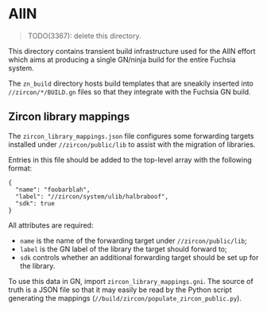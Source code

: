 # AllN

> TODO(3367): delete this directory.

This directory contains transient build infrastructure used for the AllN effort
which aims at producing a single GN/ninja build for the entire Fuchsia system.

The `zn_build` directory hosts build templates that are sneakily inserted into
`//zircon/*/BUILD.gn` files so that they integrate with the Fuchsia GN build.

## Zircon library mappings

The `zircon_library_mappings.json` file configures some forwarding targets
installed under `//zircon/public/lib` to assist with the migration of libraries.

Entries in this file should be added to the top-level array with the following
format:
```
{
  "name": "foobarblah",
  "label": "//zircon/system/ulib/halbraboof",
  "sdk": true
}
```

All attributes are required:
- `name` is the name of the forwarding target under `//zircon/public/lib`;
- `label` is the GN label of the library the target should forward to;
- `sdk` controls whether an additional forwarding target should be set up for
  the library.

To use this data in GN, import `zircon_library_mappings.gni`. The source of
truth is a JSON file so that it may easily be read by the Python script
generating the mappings (`//build/zircon/populate_zircon_public.py`).
